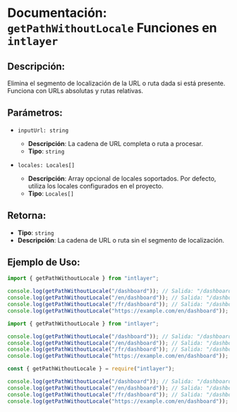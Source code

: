 # Documentación: `getPathWithoutLocale` Funciones en `intlayer`

## Descripción:

Elimina el segmento de localización de la URL o ruta dada si está presente. Funciona con URLs absolutas y rutas relativas.

## Parámetros:

- `inputUrl: string`

  - **Descripción**: La cadena de URL completa o ruta a procesar.
  - **Tipo**: `string`

- `locales: Locales[]`
  - **Descripción**: Array opcional de locales soportados. Por defecto, utiliza los locales configurados en el proyecto.
  - **Tipo**: `Locales[]`

## Retorna:

- **Tipo**: `string`
- **Descripción**: La cadena de URL o ruta sin el segmento de localización.

## Ejemplo de Uso:

```typescript codeFormat="typescript"
import { getPathWithoutLocale } from "intlayer";

console.log(getPathWithoutLocale("/dashboard")); // Salida: "/dashboard"
console.log(getPathWithoutLocale("/en/dashboard")); // Salida: "/dashboard"
console.log(getPathWithoutLocale("/fr/dashboard")); // Salida: "/dashboard"
console.log(getPathWithoutLocale("https://example.com/en/dashboard")); // Salida: "https://example.com/dashboard"
```

```javascript codeFormat="esm"
import { getPathWithoutLocale } from "intlayer";

console.log(getPathWithoutLocale("/dashboard")); // Salida: "/dashboard"
console.log(getPathWithoutLocale("/en/dashboard")); // Salida: "/dashboard"
console.log(getPathWithoutLocale("/fr/dashboard")); // Salida: "/dashboard"
console.log(getPathWithoutLocale("https://example.com/en/dashboard")); // Salida: "https://example.com/dashboard"
```

```javascript codeFormat="commonjs"
const { getPathWithoutLocale } = require("intlayer");

console.log(getPathWithoutLocale("/dashboard")); // Salida: "/dashboard"
console.log(getPathWithoutLocale("/en/dashboard")); // Salida: "/dashboard"
console.log(getPathWithoutLocale("/fr/dashboard")); // Salida: "/dashboard"
console.log(getPathWithoutLocale("https://example.com/en/dashboard")); // Salida: "https://example.com/dashboard"
```
